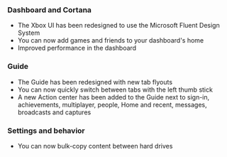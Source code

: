 ### Dashboard and Cortana
- The Xbox UI has been redesigned to use the Microsoft Fluent Design System
- You can now add games and friends to your dashboard's home
- Improved performance in the dashboard

### Guide
- The Guide has been redesigned with new tab flyouts
- You can now quickly switch between tabs with the left thumb stick
- A new Action center has been added to the Guide next to sign-in, achievements, multiplayer, people, Home and recent, messages, broadcasts and captures

### Settings and behavior
- You can now bulk-copy content between hard drives